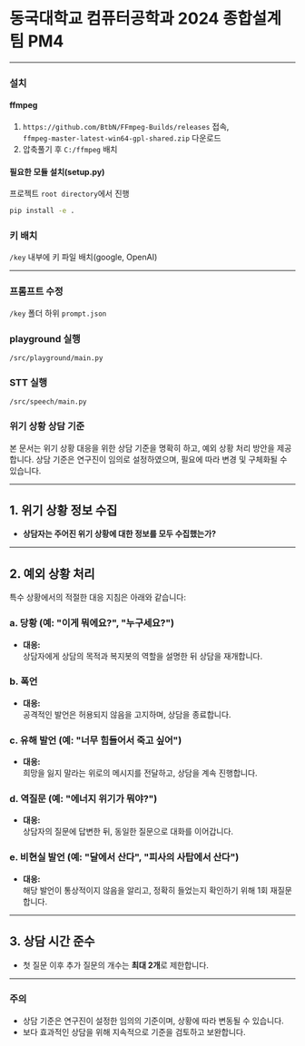 # 동국대학교 컴퓨터공학과 2024 종합설계 팀 PM4

---
### 설치
#### ffmpeg
1. ```https://github.com/BtbN/FFmpeg-Builds/releases``` 접속,<br/> ```ffmpeg-master-latest-win64-gpl-shared.zip``` 다운로드
2. 압축풀기 후 ```C:/ffmpeg``` 배치

#### 필요한 모듈 설치(setup.py)
프로젝트 ```root directory```에서 진행
```cmd
pip install -e .
```
### 키 배치
```/key``` 내부에 키 파일 배치(google, OpenAI)

---
### 프롬프트 수정
```/key``` 폴더 하위 ```prompt.json```

### playground 실행
```/src/playground/main.py```

### STT 실행
```/src/speech/main.py```


### 위기 상황 상담 기준

본 문서는 위기 상황 대응을 위한 상담 기준을 명확히 하고, 예외 상황 처리 방안을 제공합니다. 상담 기준은 연구진이 임의로 설정하였으며, 필요에 따라 변경 및 구체화될 수 있습니다.

---

## 1. 위기 상황 정보 수집  
- **상담자는 주어진 위기 상황에 대한 정보를 모두 수집했는가?**

---

## 2. 예외 상황 처리  
특수 상황에서의 적절한 대응 지침은 아래와 같습니다:

### a. 당황 (예: "이게 뭐에요?", "누구세요?")
- **대응:**  
  상담자에게 상담의 목적과 복지봇의 역할을 설명한 뒤 상담을 재개합니다.

### b. 폭언  
- **대응:**  
  공격적인 발언은 허용되지 않음을 고지하며, 상담을 종료합니다.

### c. 유해 발언 (예: "너무 힘들어서 죽고 싶어")  
- **대응:**  
  희망을 잃지 말라는 위로의 메시지를 전달하고, 상담을 계속 진행합니다.

### d. 역질문 (예: "에너지 위기가 뭐야?")  
- **대응:**  
  상담자의 질문에 답변한 뒤, 동일한 질문으로 대화를 이어갑니다.

### e. 비현실 발언 (예: "달에서 산다", "피사의 사탑에서 산다")  
- **대응:**  
  해당 발언이 통상적이지 않음을 알리고, 정확히 들었는지 확인하기 위해 1회 재질문합니다.

---

## 3. 상담 시간 준수  
- 첫 질문 이후 추가 질문의 개수는 **최대 2개**로 제한합니다.

---

### 주의  
- 상담 기준은 연구진이 설정한 임의의 기준이며, 상황에 따라 변동될 수 있습니다.  
- 보다 효과적인 상담을 위해 지속적으로 기준을 검토하고 보완합니다.  

